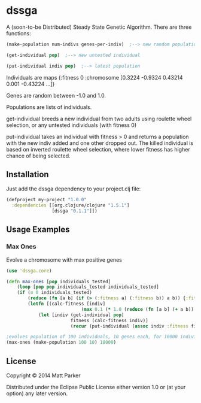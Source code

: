 # dssga

A (soon-to-be Distributed) Steady State Genetic Algorithm.  There are three functions:

```clj
(make-population num-indivs genes-per-indiv)  ;--> new random population

(get-individual pop)  ;--> new untested individual

(put-individual indiv pop)  ;--> latest population
```

Individuals are maps {:fitness 0 :chromosome [0.3224 -0.9324 0.43214 0.001 -0.43224 ...]}

Genes are random between -1.0 and 1.0.

Populations are lists of individuals.

get-individual breeds a new individual from two adults using roulette wheel selection, or any untested individuals (with fitness 0)

put-individual takes an individual with fitness > 0 and returns a population with the new indiv added and one other dropped out.  The killed individual is based on inverted roulette wheel selection, where lower fitness has higher chance of being selected.

## Installation ##

Just add the dssga dependency to your project.clj file:
```clj
(defproject my-project "1.0.0"
  :dependencies [[org.clojure/clojure "1.5.1"]
                 [dssga "0.1.1"]])
```

## Usage Examples ##

### Max Ones ###

Evolve a chromosome with max positive genes

```clj
(use 'dssga.core)

(defn max-ones [pop individuals_tested]
	(loop [pop pop individuals_tested individuals_tested]
	(if (= 0 individuals_tested)
		(reduce (fn [a b] (if (> (:fitness a) (:fitness b)) a b)) {:fitness 0} pop)
		(letfn [(calc-fitness [indiv]
							(max 0.1 (* 1.0 (reduce (fn [a b] (+ a b)) 0 (:chromosome indiv)))))]
			(let [indiv (get-individual pop)
						fitness (calc-fitness indiv)]
						(recur (put-individual (assoc indiv :fitness fitness) pop) (dec individuals_tested)))))))

;evolves population of 100 individuals, 10 genes each, for 10000 individuals (100 generations)
(max-ones (make-population 100 10) 10000)
```

## License

Copyright © 2014 Matt Parker

Distributed under the Eclipse Public License either version 1.0 or (at
your option) any later version.

